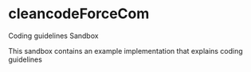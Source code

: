 cleancodeForceCom
=================

Coding guidelines Sandbox

This sandbox contains an example implementation that explains coding guidelines
